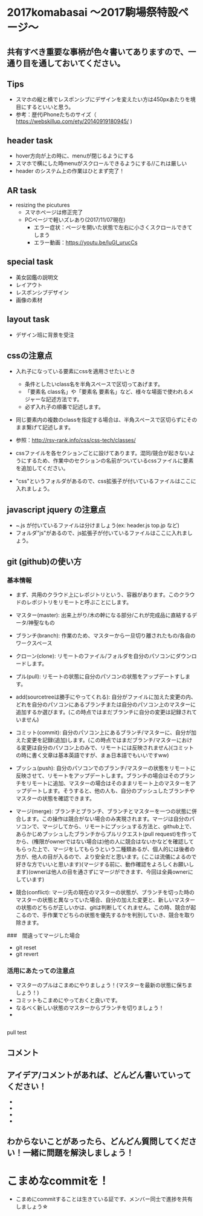# 2017komabasai 〜2017駒場祭特設ページ〜

## 共有すべき重要な事柄が色々書いてありますので、一通り目を通しておいてください。

## Tips
- スマホの縦と横でレスポンシブにデザインを変えたい方は450pxあたりを境目にするといいと思う。
- 参考：歴代iPhoneたちのサイズ（ https://webskillup.com/ety/20140919180945/ )

## header task
- hover方向が上の時に、menuが閉じるようにする
- スマホで横にした時menuがスクロールできるようにする//これは厳しい
- header のシステム上の作業はひとまず完了！

## AR task
- resizing the picutures
    - スマホページは修正完了
    - PCページで軽いズレあり(2017/11/07現在)
        - エラー症状：ページを開いた状態で左右に小さくスクロールできてしまう
        - エラー動画：https://youtu.be/luGI_urucCs

## special task
- 美女図鑑の説明文
- レイアウト
- レスポンシブデザイン
- 画像の素材

## layout task
- デザイン班に背景を受注

## cssの注意点
- 入れ子になっている要素にcssを適用させたいとき
    - 条件としたいclass名を半角スペースで区切ってあげます。
    - 「要素名 class名」や「要素名 要素名」など、様々な場面で使われるメジャーな記述方法です。
    - 必ず入れ子の順番で記述します。
- 同じ要素内の複数のclassを指定する場合は、半角スペースで区切らずにそのまま繋げて記述します。
- 参照：http://rsv-rank.info/css/css-tech/classes/

- cssファイルを各セクションごとに設けてあります。混同/競合が起きないようにするため、作業中のセクションの名前がついているcssファイルに要素を追加してください。
- "css"というフォルダがあるので、css拡張子が付いているファイルはここに入れましょう。

## javascript jquery の注意点
- ~.js が付いているファイルは分けましょう(ex: header.js top.jp など)
- フォルダ"js"があるので、js拡張子が付いているファイルはここに入れましょう。

## git (github)の使い方

### 基本情報
  - まず、共用のクラウド上にレポジトリという、容器があります。このクラウドのレポジトリをリモートと呼ぶことにします。

  - マスター(master): 出来上がり/木の幹になる部分/これが完成品に直結するデータ/神聖なもの

  - ブランチ(branch): 作業のため、マスターから一旦切り離されたもの/各自のワークスペース

  - クローン(clone): リモートのファイル/フォルダを自分のパソコンにダウンロードします。

  - プル(pull): リモートの状態に自分のパソコンの状態をアップデートすします。

  - add(sourcetreeは勝手にやってくれる): 自分がファイルに加えた変更の内、どれを自分のパソコンにあるブランチまたは自分のパソコン上のマスターに追加するか選びます。(この時点ではまだブランチに自分の変更は記録されていません)

  - コミット(commit): 自分のパソコン上にあるブランチ/マスターに、自分が加えた変更を記録(追加)します。(この時点ではまだブランチ/マスターにおける変更は自分のパソコン上のみで、リモートには反映されません)(コミットの時に書く文章は基本英語ですが、まぁ日本語でもいいですww)

  - プッシュ(push): 自分のパソコンでのブランチ/マスターの状態をリモートに反映させて、リモートをアップデートします。ブランチの場合はそのブランチをリモートに追加、マスターの場合はそのままリモート上のマスターをアップデートします。そうすると、他の人も、自分のプッシュしたブランチやマスターの状態を確認できます。

  - マージ(merge): ブランチとブランチ、ブランチとマスターを一つの状態に併合します。この操作は競合がない場合のみ実現されます。マージは自分のパソコンで、マージしてから、リモートにプッシュする方法と、github上で、あらかじめプッシュしたブランチからプルリクエスト(pull request)を作ってから、(権限がownerではない場合は)他の人に競合はないかなどを確認してもらった上で、マージをしてもらうという二種類あるが、個人的には後者の方が、他人の目が入るので、より安全だと思います。(ここは流儀によるので好きな方でいいと思います)(マージする前に、動作確認をよろしくお願いします)(ownerは他人の目を通さずにマージができます、今回は全員ownerにしています)

  - 競合(conflict): マージ先の現在のマスターの状態が、ブランチを切った時のマスターの状態と異なっていた場合、自分の加えた変更と、新しいマスターの状態のどちらが正しいかは、gitは判断してくれません。この時、競合が起こるので、手作業でどちらの状態を優先するかを判別していき、競合を取り除きます。

###　間違ってマージした場合
- git reset
- git revert

### 活用にあたっての注意点
- マスターのプルはこまめにやりましょう！(マスターを最新の状態に保ちましょう！)
- コミットもこまめにやっておくと良いです。
- なるべく新しい状態のマスターからブランチを切りましょう！
-

##
pull test
## コメント
アイデア/コメントがあれば、どんどん書いていってください！
 -
 -
 -
 -
 -

## わからないことがあったら、どんどん質問してください！一緒に問題を解決しましょう！

# こまめなcommitを！
- こまめにcommitすることは生きている証です、メンバー同士で進捗を共有しましょう☆
